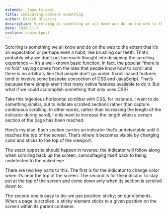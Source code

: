 ```yaml
---
extends: _layouts.post
title: Indicating content something
author: Edrick Oliveira
description: Scrolling is something we all know and do on the web to the extent that it’s
date: 2020-11-9
section: contentpost
---
```


Scrolling is something we all know and do on the web to the extent that it’s an expectation or perhaps even a habit, like brushing our teeth. That’s probably why we don’t put too much thought into designing the scrolling experience — it’s a well-known basic function. In fact, the popular “there is no fold” saying comes from the idea that people know how to scroll and there is no arbitrary line that people don’t go under.
Scroll-based features tend to involve some bespoke concoction of CSS and JavaScript. That’s because there simply aren’t that many native features available to do it. But what if we could accomplish something that only uses CSS?

Take this ingenious horizontal scrollbar with CSS, for instance. I want to do something similar, but to indicate scrolled sections rather than capture continuous scrolling. In other words, rather than increasing the length of the indicator during scroll, I only want to increase the length when a certain section of the page has been reached.

Here’s my plan: Each section carries an indicator that’s undetectable until it reaches the top of the screen. That’s where it becomes visible by changing color and sticks to the top of the viewport.

The exact opposite should happen in reverse: the indicator will follow along when scrolling back up the screen, camouflaging itself back to being undetected to the naked eye.

There are two key parts to this. The first is for the indicator to change color when it’s near the top of the screen. The second is for the indicator to stay put at the top of the screen and come down only when its section is scrolled down to.

The second one is easy to do: we use position: sticky; on our elements. When a page is scrolled, a sticky element sticks to a given position on the screen within its parent container.
